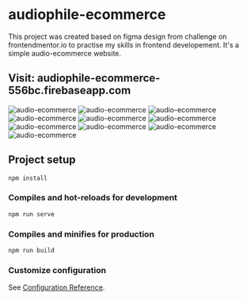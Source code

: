 # audiophile-ecommerce

This project was created based on figma design from challenge on frontendmentor.io to practise my skills in frontend developement. It's a simple audio-ecommerce website.

## Visit: audiophile-ecommerce-556bc.firebaseapp.com

![audio-ecommerce](https://github.com/bujdoluk/audiophile-ecommerce/blob/master/src/assets/screenshots/Screenshot%202022-02-27%20at%2013-15-19%20Home.png?raw=true)
![audio-ecommerce](https://github.com/bujdoluk/audiophile-ecommerce/blob/master/src/assets/screenshots/Screenshot%202022-02-27%20at%2013-16-07%20Home.png?raw=true)
![audio-ecommerce](https://github.com/bujdoluk/audiophile-ecommerce/blob/master/src/assets/screenshots/Screenshot%202022-02-27%20at%2013-16-20%20Headphones.png?raw=true)
![audio-ecommerce](https://github.com/bujdoluk/audiophile-ecommerce/blob/master/src/assets/screenshots/Screenshot%202022-02-27%20at%2013-16-31%20All%20Products.png?raw=true)
![audio-ecommerce](https://github.com/bujdoluk/audiophile-ecommerce/blob/master/src/assets/screenshots/Screenshot%202022-02-27%20at%2013-16-46%20Product%20Detail.png?raw=true)
![audio-ecommerce](https://github.com/bujdoluk/audiophile-ecommerce/blob/master/src/assets/screenshots/Screenshot%202022-02-27%20at%2013-17-48%20Product%20Detail.png?raw=true)
![audio-ecommerce](https://github.com/bujdoluk/audiophile-ecommerce/blob/master/src/assets/screenshots/Screenshot%202022-02-27%20at%2013-18-12%20Product%20Detail.png?raw=true)
![audio-ecommerce](https://github.com/bujdoluk/audiophile-ecommerce/blob/master/src/assets/screenshots/Screenshot%202022-02-27%20at%2013-18-24%20Checkout.png?raw=true)
![audio-ecommerce](https://github.com/bujdoluk/audiophile-ecommerce/blob/master/src/assets/screenshots/Screenshot%202022-02-27%20at%2013-19-41%20Checkout.png?raw=true)
![audio-ecommerce](https://github.com/bujdoluk/audiophile-ecommerce/blob/master/src/assets/screenshots/Screenshot%202022-02-27%20at%2013-19-49%20Checkout.png?raw=true)

## Project setup
```
npm install
```

### Compiles and hot-reloads for development
```
npm run serve
```

### Compiles and minifies for production
```
npm run build
```

### Customize configuration
See [Configuration Reference](https://cli.vuejs.org/config/).
